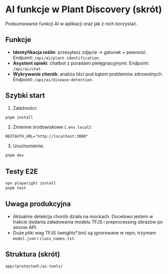 # AI funkcje w Plant Discovery (skrót)

Podsumowanie funkcji AI w aplikacji oraz jak z nich korzystać.

## Funkcje

- **Identyfikacja roślin**: przesyłasz zdjęcie → gatunek + pewność. Endpoint: `/api/ai/plant-identification`.
- **Asystent opieki**: chatbot z poradami pielęgnacyjnymi. Endpoint: `/api/ai/chat`.
- **Wykrywanie chorób**: analiza liści pod kątem problemów zdrowotnych. Endpoint: `/api/ai/disease-detection`.

## Szybki start

1) Zależności:
```bash
pnpm install
```

2) Zmienne środowiskowe (`.env.local`):
```env
NEXTAUTH_URL="http://localhost:3000"

```

3) Uruchomienie:
```bash
pnpm dev
```

## Testy E2E

```bash
npx playwright install
pnpm test
```

## Uwaga produkcyjna

- Aktualnie detekcja chorób działa na mockach. Docelowo jestem w trakcie dodania załadowania modelu TFJS i preprocessing obrazów po stronie API.
- Duże pliki wag TFJS (weights*.bin) są ignorowane w repo; trzymam `model.json` i `class_names.txt`.

## Struktura (skrót)

```
app/(protected)/ai-tools/

```

